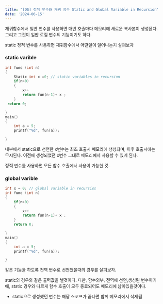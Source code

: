 ```yaml
---
title: "[DS] 정적 변수와 재귀 함수 Static and Global Variable in Recursion"
date: '2024-06-15'
---
```

재귀함수에서 일반 변수를 사용하면 매번 호출마다 메모리에 새로운 복사본이 생성된다. 그리고 그것이 일반 로컬 변수의 기능이기도 하다. 

static 정적 변수를 사용하면 재귀함수에서 어떤일이 일어나는지 살펴보자

### static varible
```cpp
int func (int n)
{
    Static int x =0; // static variables in recursion
    if(n>0)
    {
        x++
        return fun(n-1)+ x ;
    }
 return 0;

}
main()
{
    int a = 5;
    printf("%d", fun(a));

}
```

내부에서 static으로 선언한 x변수는 최초 호출시 메모리에 생성되며, 이후 호출시에는 무시된다. 이전에 생성되었던 x변수 그대로 메모리에서 사용할 수 있게 된다.

정적 변수를 사용하면 모든 함수 호출에서 사용이 가능한 것.

### global varible
```cpp
int x = 0; // global variable in recursion
int func (int n)
{
    if(n>0)
    {
        x++
        return fun(n-1)+ x ;
    }
    return 0;

}
main()
{
    int a = 5;
    printf("%d", fun(a));

}
```
같은 기능을 하도록 전역 변수로 선언했을때의 경우를 살펴보자.  

static의 경우와 같은 출력값을 낼것이다.
다만, 함수외부, 전역에 선언,생성된 변수이기에, static 경우와 다르게 함수 호출이 모두 종료되어도 메모리에 남아있을것이다. 
- static으로 생성했던 변수는 해당 스코프가 끝나면 함께 메모리에서 삭제됨
